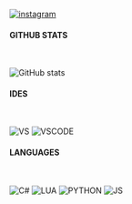 [![instagram](https://img.shields.io/badge/Instagram-E4405F?style=for-the-badge&logo=instagram&logoColor=white)](https://www.instagram.com/_ramon_sd/)
<br>

#### **GITHUB STATS**
<br>

![GitHub stats](https://github-readme-stats.vercel.app/api?username=Ramon-Sd&show_icons=true&theme=radical)
<br>

#### **IDES**
<br>

![VS](https://img.shields.io/badge/Visual_Studio-5C2D91?style=for-the-badge&logo=visual%20studio&logoColor=white)
![VSCODE](https://img.shields.io/badge/Visual_Studio_Code-0078D4?style=for-the-badge&logo=visual%20studio%20code&logoColor=white)
<br>

#### **LANGUAGES**
<br>

![C#](https://img.shields.io/badge/C%23-239120?style=for-the-badge&logo=c-sharp&logoColor=white)
![LUA](https://img.shields.io/badge/Lua-2C2D72?style=for-the-badge&logo=lua&logoColor=white)
![PYTHON](https://img.shields.io/badge/Python-14354C?style=for-the-badge&logo=python&logoColor=white)
![JS](https://img.shields.io/badge/JavaScript-323330?style=for-the-badge&logo=javascript&logoColor=F7DF1E)
